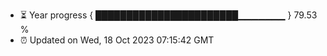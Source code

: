 - ⏳ Year progress { ███████████████████████▁▁▁▁▁▁▁ } 79.53 %
- ⏰ Updated on Wed, 18 Oct 2023 07:15:42 GMT

